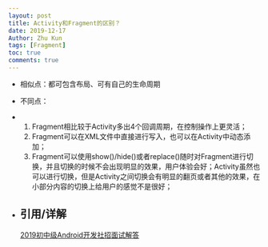 ```yaml
---
layout: post
title: Activity和Fragment的区别？
date: 2019-12-17
Author: Zhu Kun
tags: [Fragment]
toc: true
comments: true
---
```


- 相似点：都可包含布局、可有自己的生命周期

- 不同点： 

- 1. Fragment相比较于Activity多出4个回调周期，在控制操作上更灵活；
  2. Fragment可以在XML文件中直接进行写入，也可以在Activity中动态添加；
  3. Fragment可以使用show()/hide()或者replace()随时对Fragment进行切换，并且切换的时候不会出现明显的效果，用户体验会好；Activity虽然也可以进行切换，但是Activity之间切换会有明显的翻页或者其他的效果，在小部分内容的切换上给用户的感觉不是很好；

- ## 引用/详解

  [2019初中级Android开发社招面试解答](https://juejin.im/post/5c8211fee51d453a136e36b0)
